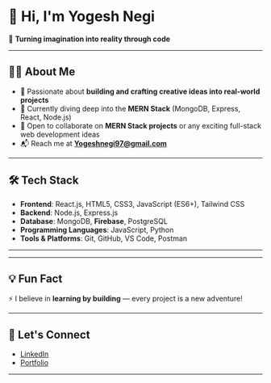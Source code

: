 # 👋 Hi, I'm Yogesh Negi

🎯 **Turning imagination into reality through code**

---

## 👨‍💻 About Me

- 🚀 Passionate about **building and crafting creative ideas into real-world projects**
- 🌱 Currently diving deep into the **MERN Stack** (MongoDB, Express, React, Node.js)
- 🤝 Open to collaborate on **MERN Stack projects** or any exciting full-stack web development ideas
- 📬 Reach me at **[Yogeshnegi97@gmail.com](mailto:Yogeshnegi97@gmail.com)**

---

## 🛠️ Tech Stack

- **Frontend**: React.js, HTML5, CSS3, JavaScript (ES6+), Tailwind CSS
- **Backend**: Node.js, Express.js
- **Database**: MongoDB, **Firebase**, PostgreSQL
- **Programming Languages**: JavaScript, Python
- **Tools & Platforms**: Git, GitHub, VS Code, Postman

---

---

## 💡 Fun Fact

⚡ I believe in **learning by building** — every project is a new adventure!

---

## 🔗 Let's Connect

- [LinkedIn](https://www.linkedin.com/in/YOUR-LINKEDIN-HERE)
- [Portfolio](https://my-portfolio-website-chi-tan.vercel.app/#home) 

---


<!---
YogeshNegi10/YogeshNegi10 is a ✨ special ✨ repository because its `README.md` (this file) appears on your GitHub profile.
You can click the Preview link to take a look at your changes.
--->
